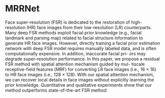 # MRRNet
Face super-resolution (FSR) is dedicated to the restoration of high-resolution (HR) face images from their low-resolution (LR) counterparts. Many deep FSR methods exploit facial prior knowledge (e.g., facial landmark and parsing map) related to facial structure information to generate HR face images. However, directly training a facial prior estimation network with deep FSR model requires manually labeled data, and is often computationally expensive. In addition, inaccurate facial pri- ors may degrade super-resolution performance. In this paper, we propose a residual FSR method with spatial attention mechanism guided by mul- tiscale receptive-field features (MRF) for converting LR face images (i.e., 16 × 16) to HR face images (i.e., 128 × 128). With our spatial attention mechanism, we can recover local details in face images without explicitly learning the prior knowledge. Quantitative and qualitative experiments show that our method outperforms state-of-the-art FSR method
